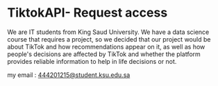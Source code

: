 # TiktokAPI- Request access
We are IT students from King Saud University. We have a data science course that requires a project, so we decided that our project would be about TikTok and how recommendations appear on it, as well as how people's decisions are affected by TikTok and whether the platform provides reliable information to help in life decisions or not.

my email : 444201215@student.ksu.edu.sa

